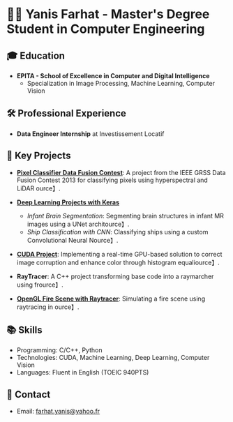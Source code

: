 👨‍💻 Yanis Farhat - Master's Degree Student in Computer Engineering
====================================================================

🎓 Education
------------

*   **EPITA - School of Excellence in Computer and Digital Intelligence**
    *   Specialization in Image Processing, Machine Learning, Computer Vision

🛠️ Professional Experience
---------------------------

*   **Data Engineer Internship** at Investissement Locatif

🚀 Key Projects
---------------

*   **[Pixel Classifier Data Fusion Contest](https://github.com/Rickil/pixelClassifier_dataFusionContest)**: A project from the IEEE GRSS Data Fusion Contest 2013 for classifying pixels using hyperspectral and LiDAR ​[](https://github.com/Rickil/pixelClassifier_dataFusionContest)​ource】.
    
*   **[Deep Learning Projects with Keras](https://github.com/Rickil/keras_deep-learning)**
    
    *   _Infant Brain Segmentation_: Segmenting brain structures in infant MR images using a UNet archit​[](https://github.com/Rickil/keras_deep-learning)​ource】.
    *   _Ship Classification with CNN_: Classifying ships using a custom Convolutional Neural N​[](https://github.com/Rickil/keras_deep-learning)​ource】.
*   **[CUDA Project](https://github.com/Rickil/CUDA_project)**: Implementing a real-time GPU-based solution to correct image corruption and enhance color through histogram equali​[](https://github.com/Rickil/CUDA_project)​ource】.
    
*   **RayTracer**: A C++ project transforming base code into a raymarcher using fr​[](https://github.com/Rickil/RayTracer)​ource】.
    
*   **[OpenGL Fire Scene with Raytracer](https://github.com/Rickil/POGL)**: Simulating a fire scene using raytracing in ​[](https://github.com/Rickil/POGL)​ource】.
    

📚 Skills
---------

*   Programming: C/C++, Python
*   Technologies: CUDA, Machine Learning, Deep Learning, Computer Vision
*   Languages: Fluent in English (TOEIC 940PTS)
  

📧 Contact
----------

*   Email: farhat.yanis@yahoo.fr
